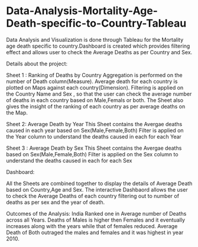 # Data-Analysis-Mortality-Age-Death-specific-to-Country-Tableau
Data Analysis and Visualization is done through Tableau for the Mortality age death specific to country.Dashboard is created which provides filtering effect and allows user to check the Average Deaths as per Country and Sex.

Details about the project:

Sheet 1 : Ranking of Deaths by Country
Aggregation is performed on the number of Death column(Measure).
Average death for each country is plotted on Maps against each country(Dimension).
Filtering is applied on the Country Name and Sex , so that the user can check the average number of deaths in each country based on Male,Femals or both.
The Sheet also gives the insight of the ranking of each country as per average deaths on the Map.

Sheet 2: Average Death by Year
This Sheet contains the Avergae deaths caused in each year based on Sex(Male,Female,Both)
Filter is applied on the Year column to understand the deaths caused in each for each Year

Sheet 3 : Average Death by Sex
This Sheet contains the Avergae deaths based on Sex(Male,Female,Both)
Filter is applied on the Sex column to understand the deaths caused in each for each Sex


Dashboard:

All the Sheets are combined together to display the details of Average Death based on Country,Age and Sex.
The interactive Dashbaord allows the user to check the Average Deaths of each country filtering out to number of deaths as per sex and the year of death.

Outcomes of the Analysis:
India Ranked one in Average number of Deaths across all Years.
Deaths of Males is higher then Females and it eventually increases along with the years while that of females reduced.
Average Death of Both outraged the males and females and it was highest in year 2010.

